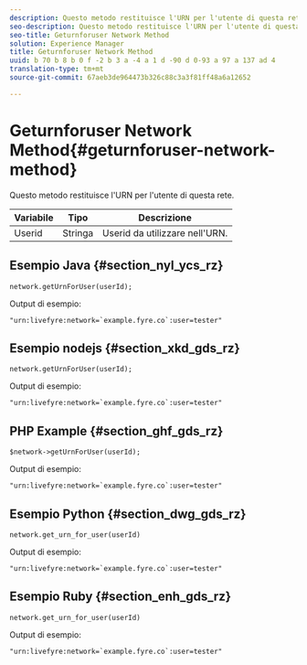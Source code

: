 ```yaml
---
description: Questo metodo restituisce l'URN per l'utente di questa rete.
seo-description: Questo metodo restituisce l'URN per l'utente di questa rete.
seo-title: Geturnforuser Network Method
solution: Experience Manager
title: Geturnforuser Network Method
uuid: b 70 b 8 b 0 f -2 b 3 a -4 a 1 d -90 d 0-93 a 97 a 137 ad 4
translation-type: tm+mt
source-git-commit: 67aeb3de964473b326c88c3a3f81ff48a6a12652

---
```



# Geturnforuser Network Method{#geturnforuser-network-method}

Questo metodo restituisce l&#39;URN per l&#39;utente di questa rete.

| Variabile | Tipo | Descrizione |
|--- |--- |--- |
| Userid | Stringa | Userid da utilizzare nell&#39;URN. |

## Esempio Java {#section_nyl_ycs_rz}

```
network.getUrnForUser(userId);
```

Output di esempio:

```
"urn:livefyre:network=`example.fyre.co`:user=tester" 
```

## Esempio nodejs {#section_xkd_gds_rz}

```
network.getUrnForUser(userId);
```

Output di esempio:

```
"urn:livefyre:network=`example.fyre.co`:user=tester" 
```

## PHP Example {#section_ghf_gds_rz}

```
$network->getUrnForUser(userId); 
```

Output di esempio:

```
"urn:livefyre:network=`example.fyre.co`:user=tester" 
```

## Esempio Python {#section_dwg_gds_rz}

```
network.get_urn_for_user(userId) 
```

Output di esempio:

```
"urn:livefyre:network=`example.fyre.co`:user=tester" 
```

## Esempio Ruby {#section_enh_gds_rz}

```
network.get_urn_for_user(userId) 
```

Output di esempio:

```
"urn:livefyre:network=`example.fyre.co`:user=tester" 
```
